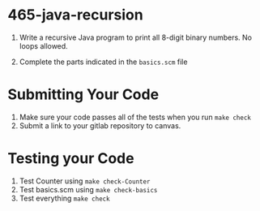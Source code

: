 # 465-java-recursion

1. Write a recursive Java program to print all 8-digit binary numbers.  No loops allowed. 

2. Complete the parts indicated in the `basics.scm` file 

# Submitting Your Code
1. Make sure your code passes all of the tests when you run `make check` 
2. Submit a link to your gitlab repository to canvas. 

# Testing  your Code

1.  Test Counter using `make check-Counter`
2.  Test basics.scm using `make check-basics`
3.  Test everything `make check`